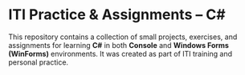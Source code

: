 # ITI Practice & Assignments – C#

This repository contains a collection of small projects, exercises, and assignments for learning **C#** in both **Console** and **Windows Forms (WinForms)** environments. 
It was created as part of ITI training and personal practice.

